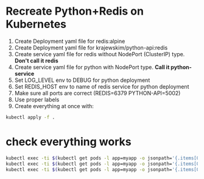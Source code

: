 # Recreate Python+Redis on Kubernetes

1. Create Deployment yaml file for redis:alpine
1. Create Deployment yaml file for krajewskim/python-api:redis
1. Create service yaml file for redis without NodePort (ClusterIP) type. **Don't call it redis**
1. Create service yaml file for python with NodePort type. **Call it python-service**
1. Set LOG_LEVEL env to DEBUG for python deployment
1. Set REDIS_HOST env to name of redis service for python deployment
1. Make sure all ports are correct (REDIS=6379 PYTHON-API=5002)
1. Use proper labels
1. Create everything at once with:

```sh
kubectl apply -f .
```

# check everything works 

```sh
kubectl exec -ti $(kubectl get pods -l app=myapp -o jsonpath='{.items[0].metadata.name}') -- curl python-service:5002/api/v1/info
kubectl exec -ti $(kubectl get pods -l app=myapp -o jsonpath='{.items[0].metadata.name}') -- /bin/bash -c "curl -XPOST python-service:5002/api/v1/info"
kubectl exec -ti $(kubectl get pods -l app=myapp -o jsonpath='{.items[0].metadata.name}') -- curl python-service:5002/api/v1/info
```
